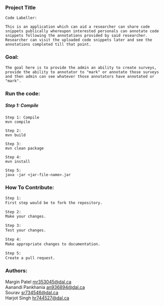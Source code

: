 ### Project Title
```
Code Labeller:

This is an application which can aid a researcher can share code snippets publically whereupon interested personals can annotate code snippets following the annotations provided by said researcher.
Researcher can visit the uploaded code snippets later and see the annotations completed till that point.
```

### Goal:
```
The goal here is to provide the admin an ability to create surveys, provide the ability to annotator to "mark" or annotate those surveys and then admin can see whatever those annotators have annotated or "mark".
```

### Run the code:
##### Step 1:  Compile
```shell
Step 1: Compile
mvn compile

Step 2: 
mvn build

Step 3:
mvn clean package

Step 4:
mvn install

Step 5:
java -jar <jar-file-name>.jar
```

### How To Contribute:
```bash
Step 1:
First step would be to fork the repository.

Step 2:
Make your changes.

Step 3:
Test your changes.

Step 4:
Make appropriate changes to documentation.

Step 5:
Create a pull request.
```

### Authors:
Margin Patel mr353045@dal.ca \
Aanandi Pankhania an936894@dal.ca \
Sourav sr734546@dal.ca \
Harjot Singh hr744527@dal.ca